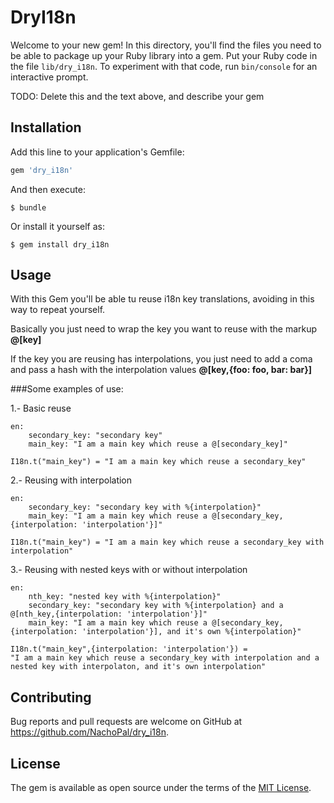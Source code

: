 # DryI18n

Welcome to your new gem! In this directory, you'll find the files you need to be able to package up your Ruby library into a gem. Put your Ruby code in the file `lib/dry_i18n`. To experiment with that code, run `bin/console` for an interactive prompt.

TODO: Delete this and the text above, and describe your gem

## Installation

Add this line to your application's Gemfile:

```ruby
gem 'dry_i18n'
```

And then execute:

    $ bundle

Or install it yourself as:

    $ gem install dry_i18n

## Usage

With this Gem you'll be able tu reuse i18n key translations, avoiding in this way to repeat yourself.

Basically you just need to wrap the key you want to reuse with the markup **@[key]**

If the key you are reusing has interpolations, you just need to add a coma and pass a hash with the interpolation values **@[key,{foo: foo, bar: bar}]**

###Some examples of use:

1.- Basic reuse
```
en:
    secondary_key: "secondary key"
    main_key: "I am a main key which reuse a @[secondary_key]"
```
```
I18n.t("main_key") = "I am a main key which reuse a secondary_key"
```

2.- Reusing with interpolation
```
en:
    secondary_key: "secondary key with %{interpolation}"
    main_key: "I am a main key which reuse a @[secondary_key,{interpolation: 'interpolation'}]"
```
```
I18n.t("main_key") = "I am a main key which reuse a secondary_key with interpolation"
```

3.- Reusing with nested keys with or without interpolation
```
en:
    nth_key: "nested key with %{interpolation}"
    secondary_key: "secondary key with %{interpolation} and a @[nth_key,{interpolation: 'interpolation'}]"
    main_key: "I am a main key which reuse a @[secondary_key,{interpolation: 'interpolation'}], and it's own %{interpolation}"
```
```
I18n.t("main_key",{interpolation: 'interpolation'}) =
"I am a main key which reuse a secondary_key with interpolation and a nested key with interpolaton, and it's own interpolation"
```

## Contributing

Bug reports and pull requests are welcome on GitHub at https://github.com/NachoPal/dry_i18n.


## License

The gem is available as open source under the terms of the [MIT License](http://opensource.org/licenses/MIT).

